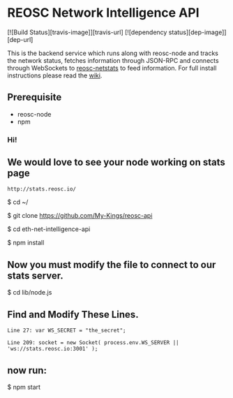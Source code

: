REOSC Network Intelligence API
============
[![Build Status][travis-image]][travis-url] [![dependency status][dep-image]][dep-url]

This is the backend service which runs along with reosc-node and tracks the network status, fetches information through JSON-RPC and connects through WebSockets to [reosc-netstats](http://stats.reosc.io) to feed information. For full install instructions please read the [wiki](https://github.com/REOSC).


## Prerequisite
* reosc-node
* npm

### Hi! 
## We would love to see your node working on stats page
    http://stats.reosc.io/

$ cd ~/

$ git clone https://github.com/My-Kings/reosc-api

$ cd eth-net-intelligence-api

$ npm install

## Now you must modify the file to connect to our stats server.

$ cd lib/node.js

## Find and Modify These Lines.

    Line 27: var WS_SECRET = "the_secret";

    Line 209: socket = new Socket( process.env.WS_SERVER || 'ws://stats.reosc.io:3001' );

## now run:
$ npm start
